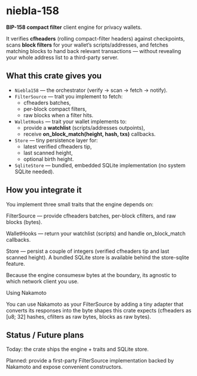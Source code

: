 # niebla-158

**BIP-158 compact filter** client engine for privacy wallets.

It verifies **cfheaders** (rolling compact-filter headers) against checkpoints, scans **block filters** for your wallet’s scripts/addresses, and fetches matching blocks to hand back relevant transactions — without revealing your whole address list to a third-party server.

## What this crate gives you

- `Niebla158` — the orchestrator (verify → scan → fetch → notify).
- `FilterSource` — trait you implement to fetch:
  - cfheaders batches,
  - per-block compact filters,
  - raw blocks when a filter hits.
- `WalletHooks` — trait your wallet implements to:
  - provide a **watchlist** (scripts/addresses outpoints),
  - receive **on_block_match(height, hash, txs)** callbacks.
- `Store` — tiny persistence layer for:
  - latest verified cfheaders tip,
  - last scanned height,
  - optional birth height.
- `SqliteStore` — bundled, embedded SQLite implementation (no system SQLite needed).

## How you integrate it

You implement three small traits that the engine depends on:

FilterSource — provide cfheaders batches, per-block cfilters, and raw blocks (bytes).

WalletHooks — return your watchlist (scripts) and handle on_block_match callbacks.

Store — persist a couple of integers (verified cfheaders tip and last scanned height).
A bundled SQLite store is available behind the store-sqlite feature.

Because the engine consumesw bytes at the boundary, its agnostic to which network client you use.

Using Nakamoto

You can use Nakamoto as your FilterSource by adding a tiny adapter that converts its responses into the byte shapes this crate expects (cfheaders as [u8; 32] hashes, cfilters as raw bytes, blocks as raw bytes).

## Status / Future plans

Today: the crate ships the engine + traits and SQLite store.

Planned: provide a first-party FilterSource implementation backed by Nakamoto and expose convenient constructors.
